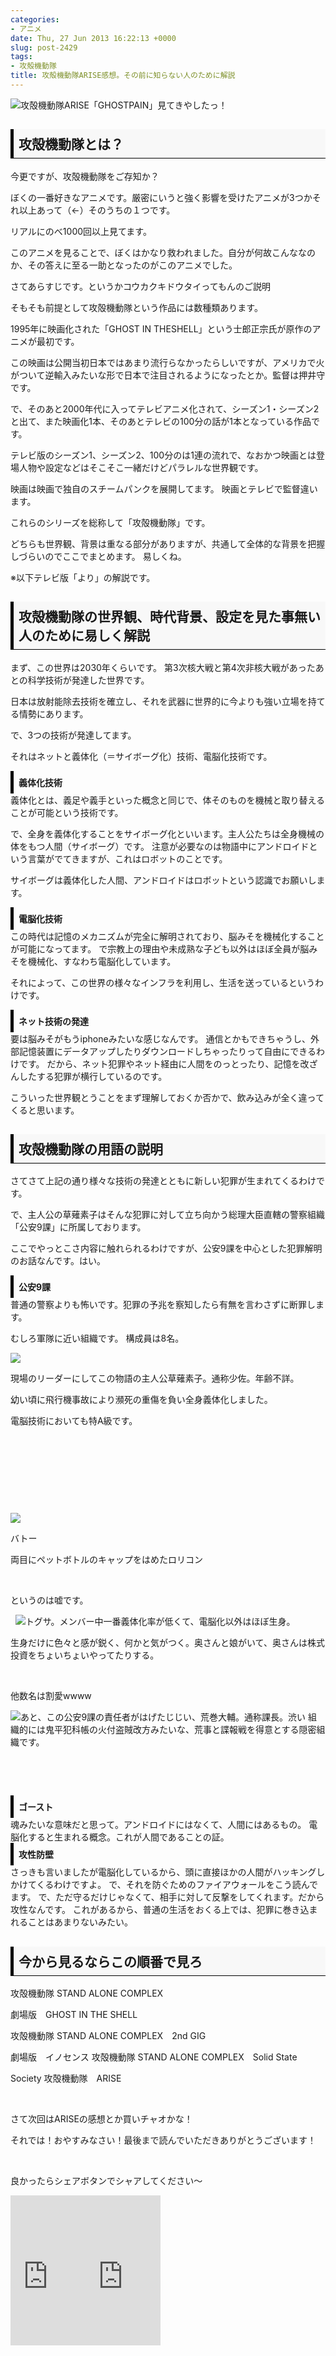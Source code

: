 ```yaml
---
categories:
- アニメ
date: Thu, 27 Jun 2013 16:22:13 +0000
slug: post-2429
tags:
- 攻殻機動隊
title: 攻殻機動隊ARISE感想。その前に知らない人のために解説
---
```


![](images/61682ba03e5e2b7849f453e86930ce94.jpg)攻殻機動隊ARISE「GHOSTPAIN」見てきやしたっ！

<!--more-->
<h2 style="padding: 8px 8px; border-color: #000000; border-width: 0 0 1px 5px; border-style: solid; background: #F8F8F8;"><strong>攻殻機動隊とは？</strong></h2>
今更ですが、攻殻機動隊をご存知か？

ぼくの一番好きなアニメです。厳密にいうと強く影響を受けたアニメが3つかそれ以上あって（←）そのうちの１つです。

リアルにのべ1000回以上見てます。

このアニメを見ることで、ぼくはかなり救われました。自分が何故こんななのか、その答えに至る一助となったのがこのアニメでした。

さてあらすじです。というかコウカクキドウタイってもんのご説明

そもそも前提として攻殻機動隊という作品には数種類あります。

1995年に映画化された「GHOST IN THESHELL」という士郎正宗氏が原作のアニメが最初です。

この映画は公開当初日本ではあまり流行らなかったらしいですが、アメリカで火がついて逆輸入みたいな形で日本で注目されるようになったとか。監督は押井守です。

で、そのあと2000年代に入ってテレビアニメ化されて、シーズン1・シーズン2と出て、また映画化1本、そのあとテレビの100分の話が1本となっている作品です。

テレビ版のシーズン1、シーズン2、100分のは1連の流れで、なおかつ映画とは登場人物や設定などはそこそこ一緒だけどパラレルな世界観です。

映画は映画で独自のスチームパンクを展開してます。 映画とテレビで監督違います。

これらのシリーズを総称して「攻殻機動隊」です。

どちらも世界観、背景は重なる部分がありますが、共通して全体的な背景を把握しづらいのでここでまとめます。
易しくね。

※以下テレビ版「より」の解説です。
<h2 style="padding: 8px 8px; border-color: #000000; border-width: 0 0 1px 5px; border-style: solid; background: #F8F8F8;"><strong>攻殻機動隊の世界観、時代背景、設定を見た事無い人のために易しく解説</strong></h2>
まず、この世界は2030年くらいです。
第3次核大戦と第4次非核大戦があったあとの科学技術が発達した世界です。

日本は放射能除去技術を確立し、それを武器に世界的に今よりも強い立場を持てる情勢にあります。

で、3つの技術が発達してます。

それはネットと義体化（＝サイボーグ化）技術、電脳化技術です。

<div style="padding: 8px 8px; border-color: #000000; border-width: 0 0 0px 5px; border-style: solid;"><b>義体化技術</b></div>
義体化とは、義足や義手といった概念と同じで、体そのものを機械と取り替えることが可能という技術です。

で、全身を義体化することをサイボーグ化といいます。主人公たちは全身機械の体をもつ人間（サイボーグ）です。
注意が必要なのは物語中にアンドロイドという言葉がでてきますが、これはロボットのことです。

サイボーグは義体化した人間、アンドロイドはロボットという認識でお願いします。

<div style="padding: 8px 8px; border-color: #000000; border-width: 0 0 0px 5px; border-style: solid;"><b>電脳化技術</b></div>
この時代は記憶のメカニズムが完全に解明されており、脳みそを機械化することが可能になってます。
で宗教上の理由や未成熟な子ども以外はほぼ全員が脳みそを機械化、すなわち電脳化しています。

それによって、この世界の様々なインフラを利用し、生活を送っているというわけです。

<div style="padding: 8px 8px; border-color: #000000; border-width: 0 0 0px 5px; border-style: solid;"><b>ネット技術の発達</b></div>
要は脳みそがもうiphoneみたいな感じなんです。
通信とかもできちゃうし、外部記憶装置にデータアップしたりダウンロードしちゃったりって自由にできるわけです。
だから、ネット犯罪やネット経由に人間をのっとったり、記憶を改ざんしたする犯罪が横行しているのです。

こういった世界観とうことをまず理解しておくか否かで、飲み込みが全く違ってくると思います。

<h2 style="padding: 8px 8px; border-color: #000000; border-width: 0 0 1px 5px; border-style: solid; background: #F8F8F8;"><strong>攻殻機動隊の用語の説明</strong></h2>
さてさて上記の通り様々な技術の発達とともに新しい犯罪が生まれてくるわけです。

で、主人公の草薙素子はそんな犯罪に対して立ち向かう総理大臣直轄の警察組織「公安9課」に所属しております。

ここでやっとこさ内容に触れられるわけですが、公安9課を中心とした犯罪解明のお話なんです。はい。

<div style="padding: 8px 8px; border-color: #000000; border-width: 0 0 0px 5px; border-style: solid;"><b>公安9課</b></div>
普通の警察よりも怖いです。犯罪の予兆を察知したら有無を言わさずに断罪します。

むしろ軍隊に近い組織です。 構成員は8名。

![](images/5979e85d0e1fda5f3555e57d3fbbab55.png)

現場のリーダーにしてこの物語の主人公草薙素子。通称少佐。年齢不詳。

幼い頃に飛行機事故により瀕死の重傷を負い全身義体化しました。

電脳技術においても特A級です。

&nbsp;

&nbsp;

&nbsp;

&nbsp;

![](images/346966949b11022d7418468ea8249bcf.png)

バトー

両目にペットボトルのキャップをはめたロリコン

&nbsp;

というのは嘘です。

&nbsp;
![](images/a975da70f1beb3797ebcd65b2a92258c.jpg)トグサ。メンバー中一番義体化率が低くて、電脳化以外はほぼ生身。

生身だけに色々と感が鋭く、何かと気がつく。奥さんと娘がいて、奥さんは株式投資をちょいちょいやってたりする。

&nbsp;

他数名は割愛wwww

![](images/dc5704c3c3d5bbeb52235f6df8a8ee62.jpg)あと、この公安9課の責任者がはげたじじい、荒巻大輔。通称課長。渋い
組織的には鬼平犯科帳の火付盗賊改方みたいな、荒事と諜報戦を得意とする隠密組織です。

&nbsp;

&nbsp;
<div style="padding: 8px 8px; border-color: #000000; border-width: 0 0 0px 5px; border-style: solid;"><b>ゴースト</b></div>
魂みたいな意味だと思って。アンドロイドにはなくて、人間にはあるもの。 電脳化すると生まれる概念。これが人間であることの証。
<div style="padding: 8px 8px; border-color: #000000; border-width: 0 0 0px 5px; border-style: solid;"><b>攻性防壁</b></div>
さっきも言いましたが電脳化しているから、頭に直接ほかの人間がハッキングしかけてくるわけですよ。
で、それを防ぐためのファイアウォールをこう読んでます。
で、ただ守るだけじゃなくて、相手に対して反撃をしてくれます。だから攻性なんです。
これがあるから、普通の生活をおくる上では、犯罪に巻き込まれることはあまりないみたい。
<h2 style="padding: 8px 8px; border-color: #000000; border-width: 0 0 1px 5px; border-style: solid; background: #F8F8F8;"><strong>今から見るならこの順番で見ろ</strong></h2>
攻殻機動隊 STAND ALONE COMPLEX

劇場版　GHOST IN THE SHELL

攻殻機動隊 STAND ALONE COMPLEX　2nd GIG

劇場版　イノセンス 攻殻機動隊 STAND ALONE COMPLEX　Solid State

Society 攻殻機動隊　ARISE

&nbsp;

さて次回はARISEの感想とか買いチャオかな！

それでは！おやすみなさい！最後まで読んでいただきありがとうございます！

&nbsp;

良かったらシェアボタンでシャアしてください〜
<iframe style="width: 120px; height: 240px;" src="http://rcm-fe.amazon-adsystem.com/e/cm?lt1=_blank&amp;bc1=000000&amp;IS2=1&amp;bg1=FFFFFF&amp;fc1=000000&amp;lc1=0000FF&amp;t=warawareotoko-22&amp;o=9&amp;p=8&amp;l=as4&amp;m=amazon&amp;f=ifr&amp;ref=ss_til&amp;asins=B00D7V6P44" height="240" width="320" frameborder="0" marginwidth="0" marginheight="0" scrolling="no"></iframe><iframe style="width: 120px; height: 240px;" src="http://rcm-fe.amazon-adsystem.com/e/cm?lt1=_blank&amp;bc1=000000&amp;IS2=1&amp;bg1=FFFFFF&amp;fc1=000000&amp;lc1=0000FF&amp;t=warawareotoko-22&amp;o=9&amp;p=8&amp;l=as4&amp;m=amazon&amp;f=ifr&amp;ref=ss_til&amp;asins=B00D7VJCVC" height="240" width="320" frameborder="0" marginwidth="0" marginheight="0" scrolling="no"></iframe>